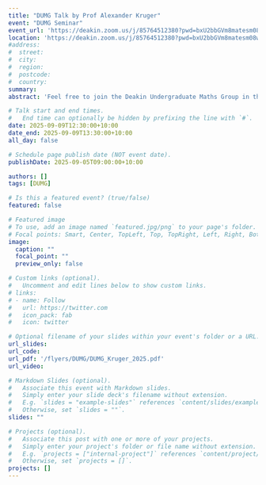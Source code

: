 ```yaml
---
title: "DUMG Talk by Prof Alexander Kruger"
event: "DUMG Seminar"
event_url: 'https://deakin.zoom.us/j/85764512380?pwd=bxU2bbGVm8matesm08wmac4fngGzVa.1'
location: 'https://deakin.zoom.us/j/85764512380?pwd=bxU2bbGVm8matesm08wmac4fngGzVa.1'
#address:
#  street:
#  city:
#  region:
#  postcode:
#  country:
summary:
abstract: 'Feel free to join the Deakin Undergraduate Maths Group in the second of a series of talks designed at the undergraduate cohort.  The series aims to cover a vast and broad area of mathematics in industry and academia and inspire more people to engage with mathematics.   Dr Alexander Kruger is giving a talk on the development on non-smooth analysis, and the idea of the derivative from classical through convex to nonsmooth analysis.'

# Talk start and end times.
#   End time can optionally be hidden by prefixing the line with `#`.
date: 2025-09-09T12:30:00+10:00
date_end: 2025-09-09T13:30:00+10:00
all_day: false

# Schedule page publish date (NOT event date).
publishDate: 2025-09-05T09:00:00+10:00

authors: []
tags: [DUMG]

# Is this a featured event? (true/false)
featured: false

# Featured image
# To use, add an image named `featured.jpg/png` to your page's folder. 
# Focal points: Smart, Center, TopLeft, Top, TopRight, Left, Right, BottomLeft, Bottom, BottomRight.
image:
  caption: ""
  focal_point: ""
  preview_only: false

# Custom links (optional).
#   Uncomment and edit lines below to show custom links.
# links:
# - name: Follow
#   url: https://twitter.com
#   icon_pack: fab
#   icon: twitter

# Optional filename of your slides within your event's folder or a URL.
url_slides:
url_code:
url_pdf: '/flyers/DUMG/DUMG_Kruger_2025.pdf'
url_video:

# Markdown Slides (optional).
#   Associate this event with Markdown slides.
#   Simply enter your slide deck's filename without extension.
#   E.g. `slides = "example-slides"` references `content/slides/example-slides.md`.
#   Otherwise, set `slides = ""`.
slides: ""

# Projects (optional).
#   Associate this post with one or more of your projects.
#   Simply enter your project's folder or file name without extension.
#   E.g. `projects = ["internal-project"]` references `content/project/deep-learning/index.md`.
#   Otherwise, set `projects = []`.
projects: []
---
```

